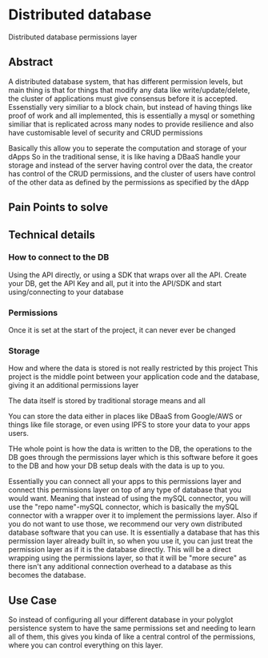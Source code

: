# Distributed database
Distributed database permissions layer


## Abstract
A distributed database system, that has different permission levels,
but main thing is that for things that modify any data like write/update/delete,
the cluster of applications must give consensus before it is accepted.
Essenstially very similiar to a block chain, but instead of having things like proof of work and all implemented, this is essentially
a mysql or something similiar that is replicated across many nodes to provide resilience
and also have customisable level of security and CRUD permissions

Basically this allow you to seperate the computation and storage of your dApps
So in the traditional sense, it is like having a DBaaS handle your storage and instead of the server having control over the data,
the creator has control of the CRUD permissions,
and the cluster of users have control of the other data as defined by the permissions as specified by the dApp


## Pain Points to solve





## Technical details
### How to connect to the DB
Using the API directly, or using a SDK that wraps over all the API.
Create your DB, get the API Key and all, put it into the API/SDK and start using/connecting to your database

### Permissions
Once it is set at the start of the project, it can never ever be changed

### Storage
How and where the data is stored is not really restricted by this project
This project is the middle point between your application code and the database, giving it an additional permissions layer

The data itself is stored by traditional storage means and all

You can store the data either in places like DBaaS from Google/AWS or things like file storage, or even using IPFS to store your data to your apps users.

THe whole point is how the data is written to the DB, the operations to the DB goes through the permissions layer which is this software before it goes to the DB and how your DB setup deals with the data is up to you.


Essentially you can connect all your apps to this permissions layer and connect this permissions layer on top of any type of database that you would want.
Meaning that instead of using the mySQL connector, you will use the "repo name"-mySQL connector, which is basically the mySQL connector with a wrapper over it to implement the permissions layer.
Also if you do not want to use those, we recommend our very own distributed database software that you can use. It is essentially a database that has this permission layer already built in, so when you use it, you can just treat the permission layer as if it is the database directly.
This will be a direct wrapping using the permissions layer, so that it will be "more secure" as there isn't any additional connection overhead to a database as this becomes the database.




## Use Case
So instead of configuring all your different database in your polyglot persistence system to have the same permissions set and needing to learn all of them, this gives you kinda of like a central control of the permissions, where you can control everything on this layer.